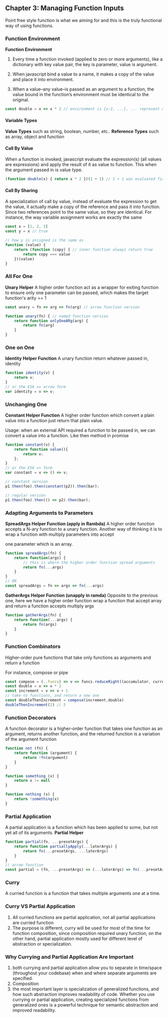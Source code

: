 ## Chapter 3: Managing Function Inputs

Point free style function is what we aiming for and this is the truly functional way of using functions.

### Function Environment

**Function Environment**

1. Every time a function invoked (applied to zero or more arguments), like a dictionary with key value pair, the key is parameter, value is argument.

2. When javascript bind a value to a name, it makes a copy of the value and place it into environment.

3. When a value–any value–is passed as an argument to a function, the value bound in the function’s environment must be identical to the original.

~~~javascript
const double = x => x * 2 // environment is {x:2, ...}, ... represent other environment such as global one
~~~

#### Variable Types
**Value Types** such as string, boolean, number, etc..
**Reference Types** such as array, object and function


#### Call By Value
When a function is invoked, javascript evaluate the expression(s) (all values are expressions) and apply the result of it as value to function.
This when the argument passed in is value type.
~~~javascript
(function double(x) { return x * 2 })(1 + 1) // 1 + 1 was evaluated first as value, then passed into function double as argument of value 2
~~~

#### Call By Sharing
A specialization of call by value, instead of evaluate the expression to get the value, it actually make a copy of the reference and pass it into function. Since
two references point to the same value, so they are identical. For instance, the way variable assignment works are exactly the same

~~~javascript
const x = [1, 2, 3]
const y = x // true

// how y is assigned is the same as
function (value) {
    return (function (copy) { // inner function always return true
        return copy === value
    })(value)
}
~~~

### All For One
**Unary Helper**
A higher order function act as a wrapper for exiting function to ensure only one parameter can be passed, which makes the target function's arity == 1
~~~javascript
const unary = fn => arg => fn(arg) // arrow function version

function unary(fn) { // named function version
    return function onlyOneARg(arg) {
        return fn(arg)
    }
}
~~~

### One on One
**Identity Helper Function**
A unary function return whatever passed in, identity
~~~javascript
function identity(v) {
    return v;
}
// or the ES6 => arrow form
var identity = v => v;
~~~

### Unchanging One
**Constant Helper Function**
A higher order function which convert a plain value into a function just return that plain value.

Usage: when an external API required a function to be passed in, we can convert a value into a function. Like then method
in promise
~~~javascript
function constant(v) {
    return function value(){
        return v;
    };
}
// or the ES6 => form
var constant = v => () => v;

// constant version
p1.then(foo).then(constant(p2)).then(bar);

// regular version
p1.then(foo).then(() => p2).then(bar);
~~~

### Adapting Arguments to Parameters
**SpreadArgs Helper Function (apply in Rambda)**
A higher order function accepts a N-ary function to a unary function. Another way of thinking it is to wrap a function with multiply parameters into accept

one parameter which is an array.
~~~javascript
function spreadArgs(fn) {
    return function(args) {
        // this is where the higher order function spread arguments
        return fn(...args)
    }
}
// OR
const spreadArgs = fn => args => fn(...args)
~~~

**GatherArgs Helper Function (unapply in ramda)**
Opposite to the previous one, here we have a higher order function wrap a function that accept array and return a function accepts multiply args
~~~javascript
function gatherArgs(fn) {
    return function(...args) {
        return fn(args)
    }
}
~~~

### Function Combinators
Higher-order pure functions that take only functions as arguments and return a function

For instance, compose or pipe
~~~javascript
const compose = (..funcs) => v => funcs.reduceRight((accumulator, current) => current(accumulator), v)
const double = v => v * 2
const increment = v => v + 1
// take to functions, and return a new one
const doubleThenIncrement = compose(increment,double)
doubleThenIncrement(2) // 5
~~~

### Function Decorators
A function decorator is a higher-order function that takes one function as an argument, returns another function, and the returned function is a variation of the argument function
~~~javascript
function not (fn) {
    return function (argument) {
        return !fn(argument)
    }
}

function something (x) {
    return x != null
}

function nothing (x) {
    return !something(x)
}
~~~

### Partial Application
A partial application is a function which has been applied to some, but not yet all of its arguments.
**Partial Helper**
~~~javascript
function partial(fn, ...presetArgs) {
    return function partiallyApply(...laterArgs) {
        return fn(...presetArgs, ...laterArgs)
    }
}
// arrow function
const partial = (fn, ...presetArgs) => (...laterArgs) => fn(...presetArgs, ...laterArgs)
~~~

### Curry
A curried function is a function that takes multiple arguments one at a time.

### Curry VS Partial Application
1. All curried functions are partial application, not all partial applications are curried function
2. The purpose is different, curry will be used for most of the time for function composition, since composition required unary function, on the other hand, partial application
mostly used for different level of abstraction or specialization.

### Why Currying and Partial Application Are Important
1. both currying and partial application allow you to separate in time/space (throughout your codebase) when and where separate arguments are specified.
2. Composition
3. the most important layer is specialization of generalized functions, and how such abstraction improves readability of code.
Whether you use currying or partial application, creating specialized functions from generalized ones is a powerful technique for semantic abstraction and improved readability.
